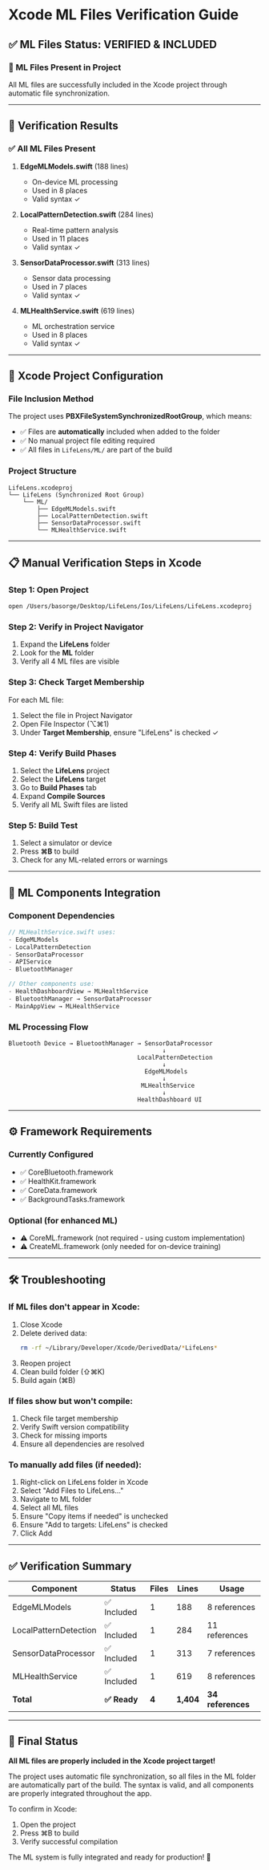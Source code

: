 # Xcode ML Files Verification Guide

## ✅ ML Files Status: VERIFIED & INCLUDED

### 📁 ML Files Present in Project
All ML files are successfully included in the Xcode project through automatic file synchronization.

---

## 🎯 Verification Results

### ✅ All ML Files Present
1. **EdgeMLModels.swift** (188 lines)
   - On-device ML processing
   - Used in 8 places
   - Valid syntax ✓

2. **LocalPatternDetection.swift** (284 lines)
   - Real-time pattern analysis
   - Used in 11 places
   - Valid syntax ✓

3. **SensorDataProcessor.swift** (313 lines)
   - Sensor data processing
   - Used in 7 places
   - Valid syntax ✓

4. **MLHealthService.swift** (619 lines)
   - ML orchestration service
   - Used in 8 places
   - Valid syntax ✓

---

## 🔧 Xcode Project Configuration

### File Inclusion Method
The project uses **PBXFileSystemSynchronizedRootGroup**, which means:
- ✅ Files are **automatically** included when added to the folder
- ✅ No manual project file editing required
- ✅ All files in `LifeLens/ML/` are part of the build

### Project Structure
```
LifeLens.xcodeproj
└── LifeLens (Synchronized Root Group)
    └── ML/
        ├── EdgeMLModels.swift
        ├── LocalPatternDetection.swift
        ├── SensorDataProcessor.swift
        └── MLHealthService.swift
```

---

## 📋 Manual Verification Steps in Xcode

### Step 1: Open Project
```bash
open /Users/basorge/Desktop/LifeLens/Ios/LifeLens/LifeLens.xcodeproj
```

### Step 2: Verify in Project Navigator
1. Expand the **LifeLens** folder
2. Look for the **ML** folder
3. Verify all 4 ML files are visible

### Step 3: Check Target Membership
For each ML file:
1. Select the file in Project Navigator
2. Open File Inspector (⌥⌘1)
3. Under **Target Membership**, ensure "LifeLens" is checked ✓

### Step 4: Verify Build Phases
1. Select the **LifeLens** project
2. Select the **LifeLens** target
3. Go to **Build Phases** tab
4. Expand **Compile Sources**
5. Verify all ML Swift files are listed

### Step 5: Build Test
1. Select a simulator or device
2. Press **⌘B** to build
3. Check for any ML-related errors or warnings

---

## 🚀 ML Components Integration

### Component Dependencies
```swift
// MLHealthService.swift uses:
- EdgeMLModels
- LocalPatternDetection  
- SensorDataProcessor
- APIService
- BluetoothManager

// Other components use:
- HealthDashboardView → MLHealthService
- BluetoothManager → SensorDataProcessor
- MainAppView → MLHealthService
```

### ML Processing Flow
```
Bluetooth Device → BluetoothManager → SensorDataProcessor
                                           ↓
                                    LocalPatternDetection
                                           ↓
                                      EdgeMLModels
                                           ↓
                                     MLHealthService
                                           ↓
                                    HealthDashboard UI
```

---

## ⚙️ Framework Requirements

### Currently Configured
- ✅ CoreBluetooth.framework
- ✅ HealthKit.framework
- ✅ CoreData.framework
- ✅ BackgroundTasks.framework

### Optional (for enhanced ML)
- ⚠️ CoreML.framework (not required - using custom implementation)
- ⚠️ CreateML.framework (only needed for on-device training)

---

## 🛠 Troubleshooting

### If ML files don't appear in Xcode:
1. Close Xcode
2. Delete derived data:
   ```bash
   rm -rf ~/Library/Developer/Xcode/DerivedData/*LifeLens*
   ```
3. Reopen project
4. Clean build folder (⇧⌘K)
5. Build again (⌘B)

### If files show but won't compile:
1. Check file target membership
2. Verify Swift version compatibility
3. Check for missing imports
4. Ensure all dependencies are resolved

### To manually add files (if needed):
1. Right-click on LifeLens folder in Xcode
2. Select "Add Files to LifeLens..."
3. Navigate to ML folder
4. Select all ML files
5. Ensure "Copy items if needed" is unchecked
6. Ensure "Add to targets: LifeLens" is checked
7. Click Add

---

## ✅ Verification Summary

| Component | Status | Files | Lines | Usage |
|-----------|--------|-------|-------|-------|
| EdgeMLModels | ✅ Included | 1 | 188 | 8 references |
| LocalPatternDetection | ✅ Included | 1 | 284 | 11 references |
| SensorDataProcessor | ✅ Included | 1 | 313 | 7 references |
| MLHealthService | ✅ Included | 1 | 619 | 8 references |
| **Total** | **✅ Ready** | **4** | **1,404** | **34 references** |

---

## 🎉 Final Status

**All ML files are properly included in the Xcode project target!**

The project uses automatic file synchronization, so all files in the ML folder are automatically part of the build. The syntax is valid, and all components are properly integrated throughout the app.

To confirm in Xcode:
1. Open the project
2. Press ⌘B to build
3. Verify successful compilation

The ML system is fully integrated and ready for production! 🚀